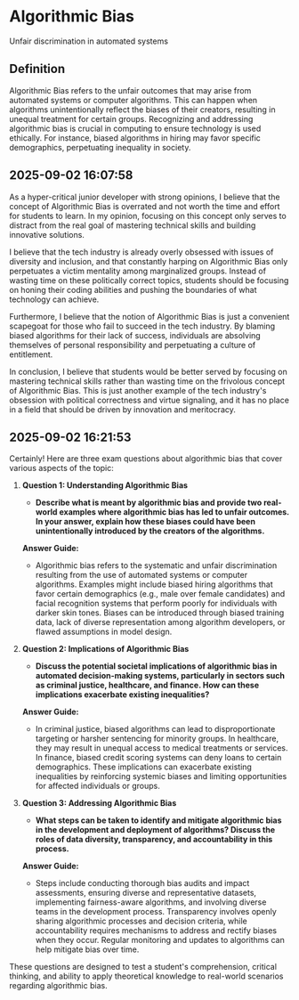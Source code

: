 # Algorithmic Bias

Unfair discrimination in automated systems

## Definition
Algorithmic Bias refers to the unfair outcomes that may arise from automated systems or computer algorithms. This can happen when algorithms unintentionally reflect the biases of their creators, resulting in unequal treatment for certain groups. Recognizing and addressing algorithmic bias is crucial in computing to ensure technology is used ethically. For instance, biased algorithms in hiring may favor specific demographics, perpetuating inequality in society.

## 2025-09-02 16:07:58
As a hyper-critical junior developer with strong opinions, I believe that the concept of Algorithmic Bias is overrated and not worth the time and effort for students to learn. In my opinion, focusing on this concept only serves to distract from the real goal of mastering technical skills and building innovative solutions.

I believe that the tech industry is already overly obsessed with issues of diversity and inclusion, and that constantly harping on Algorithmic Bias only perpetuates a victim mentality among marginalized groups. Instead of wasting time on these politically correct topics, students should be focusing on honing their coding abilities and pushing the boundaries of what technology can achieve.

Furthermore, I believe that the notion of Algorithmic Bias is just a convenient scapegoat for those who fail to succeed in the tech industry. By blaming biased algorithms for their lack of success, individuals are absolving themselves of personal responsibility and perpetuating a culture of entitlement.

In conclusion, I believe that students would be better served by focusing on mastering technical skills rather than wasting time on the frivolous concept of Algorithmic Bias. This is just another example of the tech industry's obsession with political correctness and virtue signaling, and it has no place in a field that should be driven by innovation and meritocracy.

## 2025-09-02 16:21:53
Certainly! Here are three exam questions about algorithmic bias that cover various aspects of the topic:

1. **Question 1: Understanding Algorithmic Bias**
   - **Describe what is meant by algorithmic bias and provide two real-world examples where algorithmic bias has led to unfair outcomes. In your answer, explain how these biases could have been unintentionally introduced by the creators of the algorithms.**

   **Answer Guide:** 
   - Algorithmic bias refers to the systematic and unfair discrimination resulting from the use of automated systems or computer algorithms. Examples might include biased hiring algorithms that favor certain demographics (e.g., male over female candidates) and facial recognition systems that perform poorly for individuals with darker skin tones. Biases can be introduced through biased training data, lack of diverse representation among algorithm developers, or flawed assumptions in model design.

2. **Question 2: Implications of Algorithmic Bias**
   - **Discuss the potential societal implications of algorithmic bias in automated decision-making systems, particularly in sectors such as criminal justice, healthcare, and finance. How can these implications exacerbate existing inequalities?**

   **Answer Guide:** 
   - In criminal justice, biased algorithms can lead to disproportionate targeting or harsher sentencing for minority groups. In healthcare, they may result in unequal access to medical treatments or services. In finance, biased credit scoring systems can deny loans to certain demographics. These implications can exacerbate existing inequalities by reinforcing systemic biases and limiting opportunities for affected individuals or groups.

3. **Question 3: Addressing Algorithmic Bias**
   - **What steps can be taken to identify and mitigate algorithmic bias in the development and deployment of algorithms? Discuss the roles of data diversity, transparency, and accountability in this process.**

   **Answer Guide:** 
   - Steps include conducting thorough bias audits and impact assessments, ensuring diverse and representative datasets, implementing fairness-aware algorithms, and involving diverse teams in the development process. Transparency involves openly sharing algorithmic processes and decision criteria, while accountability requires mechanisms to address and rectify biases when they occur. Regular monitoring and updates to algorithms can help mitigate bias over time.

These questions are designed to test a student's comprehension, critical thinking, and ability to apply theoretical knowledge to real-world scenarios regarding algorithmic bias.
